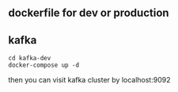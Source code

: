 ## dockerfile for dev or production

## kafka
```
cd kafka-dev 
docker-compose up -d
```
then you can visit kafka cluster by localhost:9092
